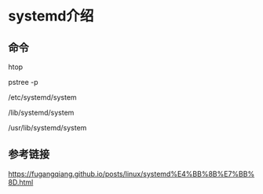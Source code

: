 # systemd介绍

## 命令

htop

pstree -p

/etc/systemd/system

/lib/systemd/system

/usr/lib/systemd/system

## 参考链接

https://fugangqiang.github.io/posts/linux/systemd%E4%BB%8B%E7%BB%8D.html
